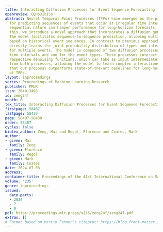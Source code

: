 ```yaml
---
title: Interacting Diffusion Processes for Event Sequence Forecasting
openreview: CQH63IbI5o
abstract: Neural Temporal Point Processes (TPPs) have emerged as the primary framework
  for predicting sequences of events that occur at irregular time intervals, but their
  sequential nature can hamper performance for long-horizon forecasts. To address
  this, we introduce a novel approach that incorporates a diffusion generative model.
  The model facilitates sequence-to-sequence prediction, allowing multi-step predictions
  based on historical event sequences. In contrast to previous approaches, our model
  directly learns the joint probability distribution of types and inter-arrival times
  for multiple events. The model is composed of two diffusion processes, one for the
  time intervals and one for the event types. These processes interact through their
  respective denoising functions, which can take as input intermediate representations
  from both processes, allowing the model to learn complex interactions. We demonstrate
  that our proposal outperforms state-of-the-art baselines for long-horizon forecasting
  of TPPs.
layout: inproceedings
series: Proceedings of Machine Learning Research
publisher: PMLR
issn: 2640-3498
id: zeng24f
month: 0
tex_title: Interacting Diffusion Processes for Event Sequence Forecasting
firstpage: 58407
lastpage: 58430
page: 58407-58430
order: 58407
cycles: false
bibtex_author: Zeng, Mai and Regol, Florence and Coates, Mark
author:
- given: Mai
  family: Zeng
- given: Florence
  family: Regol
- given: Mark
  family: Coates
date: 2024-07-08
address:
container-title: Proceedings of the 41st International Conference on Machine Learning
volume: '235'
genre: inproceedings
issued:
  date-parts:
  - 2024
  - 7
  - 8
pdf: https://proceedings.mlr.press/v235/zeng24f/zeng24f.pdf
extras: []
# Format based on Martin Fenner's citeproc: https://blog.front-matter.io/posts/citeproc-yaml-for-bibliographies/
---
```

